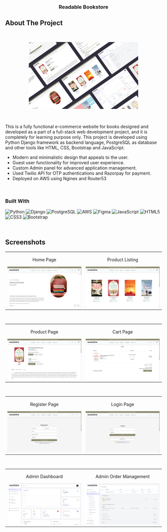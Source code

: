 
<!-- PROJECT LOGO -->


  <h3 align="center">Readable Bookstore</h3>

  






## About The Project
<br>
<p align='center'>
<img src="https://github.com/Jauharmuhammed/readable-bookstore/blob/main/assets/readable-bookstore%20banner.png" width='70%' >
</p>
<br>

This is a fully functional e-commerce website for books designed and developed as a part of a full-stack web development project, and it is completely for learning purpose only. This project is developed using Python Django framework as backend language, PostgreSQL as database and other tools like HTML, CSS, Bootstrap and JavaScript. 
- Modern and minimalistic design that appeals to the user.
- Guest user functionality for improved user experience.
- Custom Admin panel for advanced application management.
- Used Twilio API for OTP authentications and Razorpay for payment.
- Deployed on AWS using Nginex and Router53

<br>

### Built With

![Python](https://img.shields.io/badge/Python%20-%2314354C.svg?style=for-the-badge&logo=python&logoColor=white)
![Django](https://img.shields.io/badge/Django-092E20?style=for-the-badge&logo=django&logoColor=white)
![PostgreSQL](https://img.shields.io/badge/PostgreSQL-316192?style=for-the-badge&logo=postgresql&logoColor=white)
![AWS](https://img.shields.io/badge/Amazon_AWS-232F3E?style=for-the-badge&logo=amazon-aws&logoColor=white)
![Figma](https://img.shields.io/badge/figma-%23F24E1E.svg?style=for-the-badge&logo=figma&logoColor=white)
![JavaScript](https://img.shields.io/badge/JavaScript-F7DF1E?style=for-the-badge&logo=javascript&logoColor=black)
![HTML5](https://img.shields.io/badge/HTML5%20-%23E34F26.svg?style=for-the-badge&logo=html5&logoColor=white)
![CSS3](https://img.shields.io/badge/CSS%20-%231572B6.svg?style=for-the-badge&logo=css3&logoColor=white)
![Bootstrap](https://img.shields.io/badge/Bootstrap-563D7C?style=for-the-badge&logo=bootstrap&logoColor=white)

<br>



## Screenshots



<table width="100%"> 
<tr>

<td width="50%">
<p align="center">
Home Page
</p>
<img src="https://github.com/Jauharmuhammed/readable-bookstore/blob/main/assets/home.png">  
</td>
  <td width="50%">      
<p align="center">
  Product Listing
</p>
<img src="https://github.com/Jauharmuhammed/readable-bookstore/blob/main/assets/product-listing.png">
</td> 
</table>
<br/>

<table width="100%"> 
<tr>
<td width="50%">      

<p align="center">
Product Page
</p>
<img src="https://github.com/Jauharmuhammed/readable-bookstore/blob/main/assets/product-view.png">  
</td>
<td width="50%">
<p align="center">
Cart Page
</p>
<img src="https://github.com/Jauharmuhammed/readable-bookstore/blob/main/assets/cart.png">  
</td>
</table>
<br/>

<table width="100%"> 
<tr>
<td width="50%">
<p align="center">
  Register Page
</p>
<img src="https://github.com/Jauharmuhammed/readable-bookstore/blob/main/assets/register-page.png">
</td> 
<td width="50%">
<p align="center">
Login Page
</p>
<img src="https://github.com/Jauharmuhammed/readable-bookstore/blob/main/assets/login-page.png">  
</td>
</table>
<br/>

<table width="100%"> 
<tr>
<td width="50%">
<p align="center">
  Admin Dashboard
</p>
<img src="https://github.com/Jauharmuhammed/readable-bookstore/blob/main/assets/Admin-dashboard.png">
</td> 
<td width="50%">
<p align="center">
Admin Order Management
</p>
<img src="https://github.com/Jauharmuhammed/readable-bookstore/blob/main/assets/Orger-Management.png">  
</td>
</table>
<br/>





